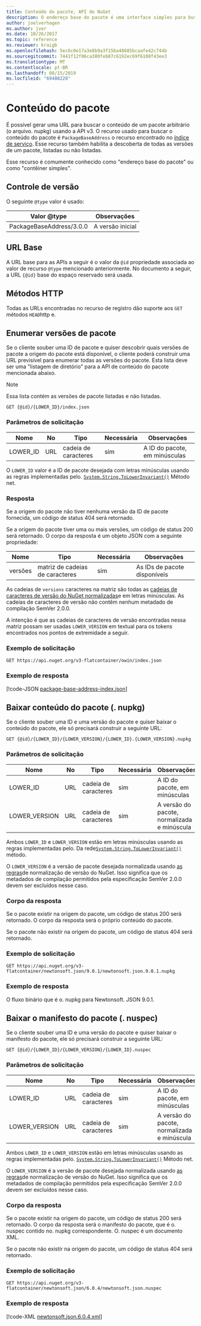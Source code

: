 ```yaml
---
title: Conteúdo do pacote, API do NuGet
description: O endereço base do pacote é uma interface simples para buscar o pacote em si.
author: joelverhagen
ms.author: jver
ms.date: 10/26/2017
ms.topic: reference
ms.reviewer: kraigb
ms.openlocfilehash: 5ec6c0e17a3e8b9a3f156a48685bcaafe42c744b
ms.sourcegitcommit: 7441f12f06ca380feb87c6192ec69f6108f43ee3
ms.translationtype: MT
ms.contentlocale: pt-BR
ms.lasthandoff: 08/15/2019
ms.locfileid: "69488228"
---
```

# <a name="package-content"></a>Conteúdo do pacote

É possível gerar uma URL para buscar o conteúdo de um pacote arbitrário (o arquivo. nupkg) usando a API v3. O recurso usado para buscar o conteúdo do pacote é `PackageBaseAddress` o recurso encontrado no [índice de serviço](service-index.md). Esse recurso também habilita a descoberta de todas as versões de um pacote, listadas ou não listadas.

Esse recurso é comumente conhecido como "endereço base do pacote" ou como "contêiner simples".

## <a name="versioning"></a>Controle de versão

O seguinte `@type` valor é usado:

Valor @type              | Observações
------------------------ | -----
PackageBaseAddress/3.0.0 | A versão inicial

## <a name="base-url"></a>URL Base

A URL base para as APIs a seguir é o valor da `@id` propriedade associada ao valor de recurso `@type` mencionado anteriormente. No documento a seguir, a URL `{@id}` base do espaço reservado será usada.

## <a name="http-methods"></a>Métodos HTTP

Todas as URLs encontradas no recurso de registro dão suporte aos `GET` métodos `HEAD`http e.

## <a name="enumerate-package-versions"></a>Enumerar versões de pacote

Se o cliente souber uma ID de pacote e quiser descobrir quais versões de pacote a origem do pacote está disponível, o cliente poderá construir uma URL previsível para enumerar todas as versões do pacote. Esta lista deve ser uma "listagem de diretório" para a API de conteúdo do pacote mencionada abaixo.

> [!Note]
> Essa lista contém as versões de pacote listadas e não listadas.

    GET {@id}/{LOWER_ID}/index.json

### <a name="request-parameters"></a>Parâmetros de solicitação

Nome     | No     | Tipo    | Necessária | Observações
-------- | ------ | ------- | -------- | -----
LOWER_ID | URL    | cadeia de caracteres  | sim      | A ID do pacote, em minúsculas

O `LOWER_ID` valor é a ID de pacote desejada com letras minúsculas usando as regras implementadas pelo. [`System.String.ToLowerInvariant()`](/dotnet/api/system.string.tolowerinvariant?view=netstandard-2.0#System_String_ToLowerInvariant) Método net.

### <a name="response"></a>Resposta

Se a origem do pacote não tiver nenhuma versão da ID de pacote fornecida, um código de status 404 será retornado.

Se a origem do pacote tiver uma ou mais versões, um código de status 200 será retornado. O corpo da resposta é um objeto JSON com a seguinte propriedade:

Nome     | Tipo             | Necessária | Observações
-------- | ---------------- | -------- | -----
versões | matriz de cadeias de caracteres | sim      | As IDs de pacote disponíveis

As cadeias de `versions` caracteres na matriz são todas as [cadeias de caracteres de versão do NuGet normalizadas](../concepts/package-versioning.md#normalized-version-numbers)e em letras minúsculas. As cadeias de caracteres de versão não contêm nenhum metadado de compilação SemVer 2.0.0.

A intenção é que as cadeias de caracteres de versão encontradas nessa matriz possam ser usadas `LOWER_VERSION` em textual para os tokens encontrados nos pontos de extremidade a seguir.

### <a name="sample-request"></a>Exemplo de solicitação

    GET https://api.nuget.org/v3-flatcontainer/owin/index.json

### <a name="sample-response"></a>Exemplo de resposta

[!code-JSON [package-base-address-index.json](./_data/package-base-address-index.json)]

## <a name="download-package-content-nupkg"></a>Baixar conteúdo do pacote (. nupkg)

Se o cliente souber uma ID e uma versão do pacote e quiser baixar o conteúdo do pacote, ele só precisará construir a seguinte URL:

    GET {@id}/{LOWER_ID}/{LOWER_VERSION}/{LOWER_ID}.{LOWER_VERSION}.nupkg

### <a name="request-parameters"></a>Parâmetros de solicitação

Nome          | No     | Tipo   | Necessária | Observações
------------- | ------ | ------ | -------- | -----
LOWER_ID      | URL    | cadeia de caracteres | sim      | A ID do pacote, em minúsculas
LOWER_VERSION | URL    | cadeia de caracteres | sim      | A versão do pacote, normalizada e minúscula

Ambos `LOWER_ID` e `LOWER_VERSION` estão em letras minúsculas usando as regras implementadas pelo. Da rede[`System.String.ToLowerInvariant()`](/dotnet/api/system.string.tolowerinvariant?view=netstandard-2.0#System_String_ToLowerInvariant)
método.

O `LOWER_VERSION` é a versão de pacote desejada normalizada usando [as regras](../concepts/package-versioning.md#normalized-version-numbers)de normalização de versão do NuGet. Isso significa que os metadados de compilação permitidos pela especificação SemVer 2.0.0 devem ser excluídos nesse caso.

### <a name="response-body"></a>Corpo da resposta

Se o pacote existir na origem do pacote, um código de status 200 será retornado. O corpo da resposta será o próprio conteúdo do pacote.

Se o pacote não existir na origem do pacote, um código de status 404 será retornado.

### <a name="sample-request"></a>Exemplo de solicitação

    GET https://api.nuget.org/v3-flatcontainer/newtonsoft.json/9.0.1/newtonsoft.json.9.0.1.nupkg

### <a name="sample-response"></a>Exemplo de resposta

O fluxo binário que é o. nupkg para Newtonsoft. JSON 9.0.1.

## <a name="download-package-manifest-nuspec"></a>Baixar o manifesto do pacote (. nuspec)

Se o cliente souber uma ID e uma versão do pacote e quiser baixar o manifesto do pacote, ele só precisará construir a seguinte URL:

    GET {@id}/{LOWER_ID}/{LOWER_VERSION}/{LOWER_ID}.nuspec

### <a name="request-parameters"></a>Parâmetros de solicitação

Nome          | No     | Tipo   | Necessária | Observações
------------- | ------ | ------ | -------- | -----
LOWER_ID      | URL    | cadeia de caracteres | sim      | A ID do pacote, em minúsculas
LOWER_VERSION | URL    | cadeia de caracteres | sim      | A versão do pacote, normalizada e minúscula

Ambos `LOWER_ID` e `LOWER_VERSION` estão em letras minúsculas usando as regras implementadas pelo. [`System.String.ToLowerInvariant()`](/dotnet/api/system.string.tolowerinvariant?view=netstandard-2.0#System_String_ToLowerInvariant) Método net.

O `LOWER_VERSION` é a versão de pacote desejada normalizada usando [as regras](../concepts/package-versioning.md#normalized-version-numbers)de normalização de versão do NuGet. Isso significa que os metadados de compilação permitidos pela especificação SemVer 2.0.0 devem ser excluídos nesse caso.

### <a name="response-body"></a>Corpo da resposta

Se o pacote existir na origem do pacote, um código de status 200 será retornado. O corpo da resposta será o manifesto do pacote, que é o. nuspec contido no. nupkg correspondente. O. nuspec é um documento XML.

Se o pacote não existir na origem do pacote, um código de status 404 será retornado.

### <a name="sample-request"></a>Exemplo de solicitação

    GET https://api.nuget.org/v3-flatcontainer/newtonsoft.json/6.0.4/newtonsoft.json.nuspec

### <a name="sample-response"></a>Exemplo de resposta

[!code-XML [newtonsoft.json.6.0.4.xml](./_data/newtonsoft.json.6.0.4.xml)]
